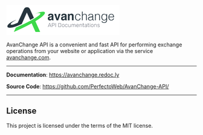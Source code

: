 <a href="https://avanchange.com" target="_blank"><img src="https://raw.githubusercontent.com/PerfectoWeb/AvanChange-API/main/logo.png" alt="AvanChange API" width="300"></a>

AvanChange API is a convenient and fast API for performing exchange operations from your 
website or application via the service <a href="https://avanchange.com/">avanchange.com</a>.

---

**Documentation**: <a href="https://avanchange.redoc.ly" target="_blank">https://avanchange.redoc.ly</a>

**Source Code**: <a href="https://github.com/PerfectoWeb/AvanChange-API/" target="_blank">https://github.com/PerfectoWeb/AvanChange-API/</a>

---


## License

This project is licensed under the terms of the MIT license.